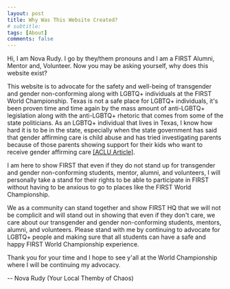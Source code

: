 ```yaml
---
layout: post
title: Why Was This Website Created?
# subtitle:
tags: [About]
comments: false
---
```


Hi, I am Nova Rudy. I go by they/them pronouns and I am a FIRST Alumni, Mentor and, Volunteer. Now you may be asking yourself, why does this website exist? 

This website is to advocate for the safety and well-being of transgender and gender non-conforming along with LGBTQ+ individuals at the FIRST World Championship. Texas is not a safe place for LGBTQ+ individuals, it's been proven time and time again by the mass amount of anti-LGBTQ+ legislation along with the anti-LGBTQ+ rhetoric that comes from some of the state politicians. As an LGBTQ+ individual that lives in Texas, I know how hard it is to be in the state, especially when the state government has said that gender affirming care is child abuse and has tried investigating parents because of those parents showing support for their kids who want to receive gender affirming care [[ACLU Article]](https://www.aclu.org/news/lgbtq-rights/texas-wants-to-take-trans-kids-from-their-supportive-parents-were-suing).

I am here to show FIRST that even if they do not stand up for transgender and gender non-conforming students, mentor, alumni, and volunteers, I will personally take a stand for their rights to be able to participate in FIRST without having to be anxious to go to places like the FIRST World Championship.

 We as a community can stand together and show FIRST HQ that we will not be complicit and will stand out in showing that even if they don't care, we care about our transgender and gender non-conforming students, mentors, alumni, and volunteers. Please stand with me by continuing to advocate for LGBTQ+ people and making sure that all students can have a safe and happy FIRST World Championship experience.

 Thank you for your time and I hope to see y'all at the World Championship where I will be continuing my advocacy.

 -- Nova Rudy (Your Local Themby of Chaos)
